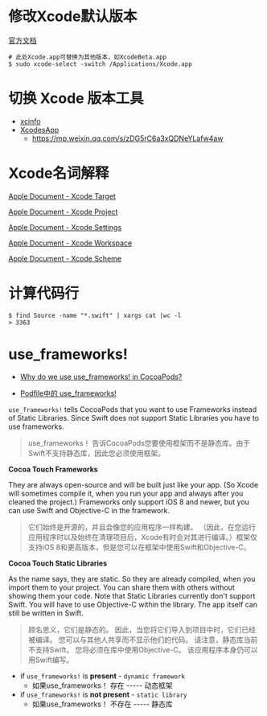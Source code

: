 # 修改Xcode默认版本

[官方文档](https://developer.apple.com/library/archive/technotes/tn2339/_index.html)

```shell
# 此处Xcode.app可替换为其他版本，如XcodeBeta.app
$ sudo xcode-select -switch /Applications/Xcode.app
```



# 切换 Xcode 版本工具

* [xcinfo](https://github.com/xcodereleases/xcinfo)
* [XcodesApp](https://github.com/RobotsAndPencils/XcodesApp)
    * https://mp.weixin.qq.com/s/zDG5rC6a3xQDNeYLafw4aw



# Xcode名词解释

[Apple Document - Xcode Target](https://developer.apple.com/library/archive/featuredarticles/XcodeConcepts/Concept-Targets.html#//apple_ref/doc/uid/TP40009328-CH4-SW1)

[Apple Document - Xcode Project](https://developer.apple.com/library/archive/featuredarticles/XcodeConcepts/Concept-Projects.html#//apple_ref/doc/uid/TP40009328-CH5-SW1)

[Apple Document - Xcode Settings](https://developer.apple.com/library/archive/featuredarticles/XcodeConcepts/Concept-Build_Settings.html#//apple_ref/doc/uid/TP40009328-CH6-SW1)

[Apple Document - Xcode Workspace](https://developer.apple.com/library/archive/featuredarticles/XcodeConcepts/Concept-Workspace.html#//apple_ref/doc/uid/TP40009328-CH7-SW1)

[Apple Document - Xcode Scheme](https://developer.apple.com/library/archive/featuredarticles/XcodeConcepts/Concept-Schemes.html#//apple_ref/doc/uid/TP40009328-CH8-SW1)



# 计算代码行

```
$ find Source -name "*.swift" | xargs cat |wc -l
> 3363
```





# use_frameworks!

* [Why do we use use_frameworks! in CocoaPods?](https://stackoverflow.com/questions/41210249/why-do-we-use-use-frameworks-in-cocoapods)

* [Podfile中的 use_frameworks!](https://segmentfault.com/a/1190000007076865)



`use_frameworks!` tells CocoaPods that you want to use Frameworks instead of Static Libraries. Since Swift does not support Static Libraries you have to use frameworks.

> use_frameworks！ 告诉CocoaPods您要使用框架而不是静态库。由于Swift不支持静态库，因此您必须使用框架。



**Cocoa Touch Frameworks**

They are always open-source and will be built just like your app. (So Xcode will sometimes compile it, when you run your app and always after you cleaned the project.) Frameworks only support iOS 8 and newer, but you can use Swift and Objective-C in the framework.

> 它们始终是开源的，并且会像您的应用程序一样构建。 （因此，在您运行应用程序时以及始终在清理项目后，Xcode有时会对其进行编译。）框架仅支持iOS 8和更高版本，但是您可以在框架中使用Swift和Objective-C。



**Cocoa Touch Static Libraries**

As the name says, they are static. So they are already compiled, when you import them to your project. You can share them with others without showing them your code. Note that Static Libraries currently don't support Swift. You will have to use Objective-C within the library. The app itself can still be written in Swift.

> 顾名思义，它们是静态的。 因此，当您将它们导入到项目中时，它们已经被编译。 您可以与其他人共享而不显示他们的代码。 请注意，静态库当前不支持Swift。 您将必须在库中使用Objective-C。 该应用程序本身仍可以用Swift编写。



- if `use_frameworks!` is **present** - `dynamic framework`
    - 如果use_frameworks！ 存在 ----- 动态框架
- if `use_frameworks!` is **not present** - `static library`
    - 如果use_frameworks！ 不存在 ----- 静态库

